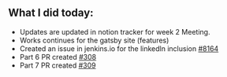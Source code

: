 ## What I did today:
- Updates are updated in notion tracker for week 2 Meeting.
- Works continues for the gatsby site (features)
- Created an issue in jenkins.io for the linkedln inclusion [#8164](https://github.com/jenkins-infra/jenkins.io/issues/8164)
- Part 6 PR created [#308](https://github.com/jenkins-infra/docs.jenkins.io/pull/308)
- Part 7 PR created [#309](https://github.com/jenkins-infra/docs.jenkins.io/pull/309)
